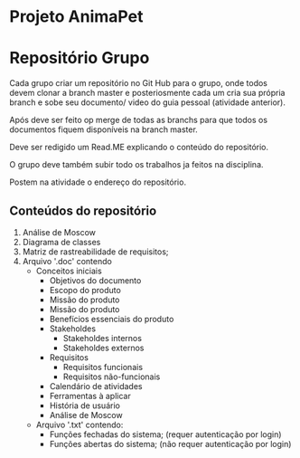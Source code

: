 # Projeto AnimaPet

# Repositório Grupo

Cada grupo criar um repositório no Git Hub para o grupo, onde todos devem clonar a branch master e posteriosmente cada um cria sua própria branch e sobe seu documento/ video do guia pessoal (atividade anterior).

Após deve ser feito op merge de todas as branchs para que todos os documentos fiquem disponíveis na branch master.

Deve ser redigido um Read.ME explicando o conteúdo do repositório.

O grupo deve também  subir todo os trabalhos ja feitos na disciplina.

Postem na atividade o endereço do repositório.

## Conteúdos do repositório

1. Análise de Moscow
2. Diagrama de classes
3. Matriz de rastreabilidade de requisitos;
4. Arquivo '.doc' contendo
	- Conceitos iniciais
		- Objetivos do documento
		- Escopo do produto
		- Missão do produto
		- Missão do produto
		- Benefícios essenciais do produto
		- Stakeholdes
			- Stakeholdes internos
			- Stakeholdes externos
		- Requisitos
			- Requisitos funcionais
			- Requisitos não-funcionais
		- Calendário de atividades
		- Ferramentas à aplicar
		- História de usuário
		- Análise de Moscow
	- Arquivo '.txt' contendo:
		- Funções fechadas do sistema; (requer autenticação por login)
		- Funções abertas do sistema; (não requer autenticação por login)


